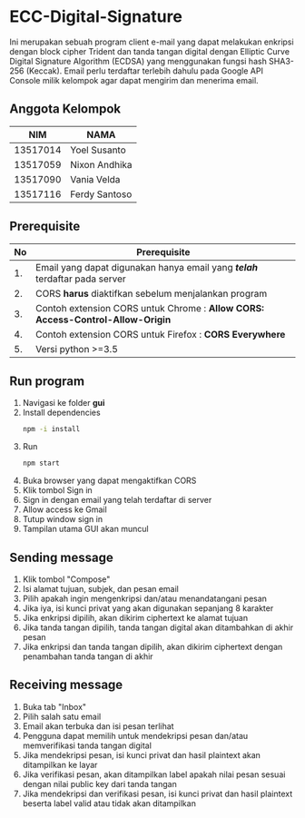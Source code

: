 # ECC-Digital-Signature
Ini merupakan sebuah program client e-mail yang dapat melakukan enkripsi dengan block cipher Trident dan tanda tangan digital dengan Elliptic Curve Digital Signature Algorithm (ECDSA) yang menggunakan fungsi hash SHA3-256 (Keccak). Email perlu terdaftar terlebih dahulu pada Google API Console milik kelompok agar dapat mengirim dan menerima email.

## Anggota Kelompok 
|NIM       | NAMA          |
|----------|---------------|
|13517014  | Yoel Susanto  |
|13517059  | Nixon Andhika |
|13517090  | Vania Velda   |
|13517116  | Ferdy Santoso |


## Prerequisite
|No | Prerequisite                                                                     |
|---|----------------------------------------------------------------------------------|
|1. | Email yang dapat digunakan hanya email yang ***telah*** terdaftar pada server    |
|2. | CORS **harus** diaktifkan sebelum menjalankan program                            |
|3. | Contoh extension CORS untuk Chrome : **Allow CORS: Access-Control-Allow-Origin** |
|4. | Contoh extension CORS untuk Firefox : **CORS Everywhere**                        |
|5. | Versi python >=3.5                                                               |

## Run program 
1. Navigasi ke folder **gui**
2. Install dependencies
    ```sh
    npm -i install
    ```
3. Run
    ```sh
    npm start
    ```
4. Buka browser yang dapat mengaktifkan CORS
5. Klik tombol Sign in
6. Sign in dengan email yang telah terdaftar di server
7. Allow access ke Gmail
8. Tutup window sign in
9. Tampilan utama GUI akan muncul

## Sending message
1. Klik tombol "Compose"
2. Isi alamat tujuan, subjek, dan pesan email
3. Pilih apakah ingin mengenkripsi dan/atau menandatangani pesan
4. Jika iya, isi kunci privat yang akan digunakan sepanjang 8 karakter
5. Jika enkripsi dipilih, akan dikirim ciphertext ke alamat tujuan
6. Jika tanda tangan dipilih, tanda tangan digital akan ditambahkan di akhir pesan
7. Jika enkripsi dan tanda tangan dipilih, akan dikirim ciphertext dengan penambahan tanda tangan di akhir

## Receiving message
1. Buka tab "Inbox"
2. Pilih salah satu email
3. Email akan terbuka dan isi pesan terlihat
4. Pengguna dapat memilih untuk mendekripsi pesan dan/atau memverifikasi tanda tangan digital
5. Jika mendekripsi pesan, isi kunci privat dan hasil plaintext akan ditampilkan ke layar
6. Jika verifikasi pesan, akan ditampilkan label apakah nilai pesan sesuai dengan nilai public key dari tanda tangan
7. Jika mendekripsi dan verifikasi pesan, isi kunci privat dan hasil plaintext beserta label valid atau tidak akan ditampilkan